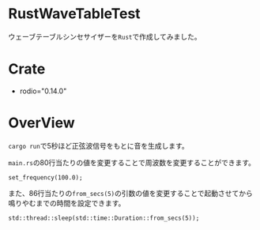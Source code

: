 # RustWaveTableTest
ウェーブテーブルシンセサイザーを`Rust`で作成してみました。
# Crate
- rodio="0.14.0"
# OverView
``cargo run``で5秒ほど正弦波信号をもとに音を生成します。  

`main.rs`の80行当たりの値を変更することで周波数を変更することができます。
```
set_frequency(100.0);
```
また、86行当たりの`from_secs(5)`の引数の値を変更することで起動させてから鳴りやむまでの時間を設定できます。
```
std::thread::sleep(std::time::Duration::from_secs(5));
```
